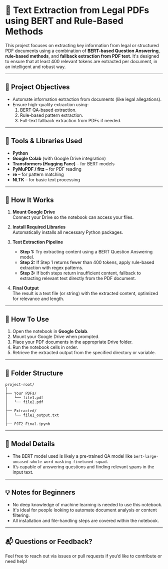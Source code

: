 # 🧠 Text Extraction from Legal PDFs using BERT and Rule-Based Methods

This project focuses on extracting key information from legal or structured PDF documents using a combination of **BERT-based Question Answering**, **rule-based methods**, and **fallback extraction from PDF text**. It's designed to ensure that at least 400 relevant tokens are extracted per document, in an intelligent and robust way.

---

## 📌 Project Objectives

- Automate information extraction from documents (like legal allegations).
- Ensure high-quality extraction using:
  1. BERT QA-based extraction.
  2. Rule-based pattern extraction.
  3. Full-text fallback extraction from PDFs if needed.

---

## 🧰 Tools & Libraries Used

- **Python**
- **Google Colab** (with Google Drive integration)
- **Transformers (Hugging Face)** – for BERT models
- **PyMuPDF / fitz** – for PDF reading
- **re** – for pattern matching
- **NLTK** – for basic text processing

---

## 🚀 How It Works

1. **Mount Google Drive**  
   Connect your Drive so the notebook can access your files.

2. **Install Required Libraries**  
   Automatically installs all necessary Python packages.

3. **Text Extraction Pipeline**
   - **Step 1:** Try extracting content using a BERT Question Answering model.
   - **Step 2:** If Step 1 returns fewer than 400 tokens, apply rule-based extraction with regex patterns.
   - **Step 3:** If both steps return insufficient content, fallback to extracting relevant text directly from the PDF document.

4. **Final Output**  
   The result is a text file (or string) with the extracted content, optimized for relevance and length.

---

## 📝 How To Use

1. Open the notebook in **Google Colab**.
2. Mount your Google Drive when prompted.
3. Place your PDF documents in the appropriate Drive folder.
4. Run the notebook cells in order.
5. Retrieve the extracted output from the specified directory or variable.

---

## 📁 Folder Structure

```
project-root/
│
├── Your PDFs/
│   └── file1.pdf
│   └── file2.pdf
│
├── Extracted/
│   └── file1_output.txt
│
├── PJT2_Final.ipynb
```

---

## 🤖 Model Details

- The BERT model used is likely a pre-trained QA model like `bert-large-uncased-whole-word-masking-finetuned-squad`.
- It’s capable of answering questions and finding relevant spans in the input text.

---

## 💡 Notes for Beginners

- No deep knowledge of machine learning is needed to use this notebook.
- It's ideal for people looking to automate document analysis or content filtering.
- All installation and file-handling steps are covered within the notebook.

---

## 📬 Questions or Feedback?

Feel free to reach out via issues or pull requests if you’d like to contribute or need help!
